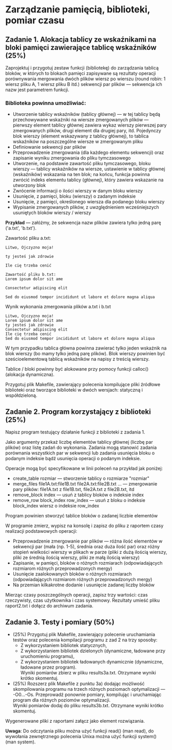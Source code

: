 # Zarządzanie pamięcią, biblioteki, pomiar czasu 

## Zadanie 1. Alokacja tablicy ze wskaźnikami na bloki pamięci zawierające  tablicę wskaźników (25%)

Zaprojektuj i przygotuj zestaw funkcji (bibliotekę) do zarządzania tablicą bloków, w których to blokach pamięci zapisywane są rezultaty operacji porównywania mergowania dwóch plików wiersz po wierszu (round robin: 1 wiersz pliku A, 1 wiersz pliku B itd.) sekwencji par plików  — sekwencja ich nazw jest parametrem funkcji.

### **Biblioteka powinna umożliwiać:**
* Utworzenie tablicy wskaźników (tablicy głównej) — w tej tablicy będą przechowywane wskaźniki na wiersze zmergowanych plików — pierwszy element tablicy głównej zawiera wykaz wierszy pierwszej pary zmergowanych plików, drugi element dla drugiej pary, itd. Pojedynczy blok wierszy (element wskazywany z tablicy głównej), to tablica wskaźników na poszczególne wiersze w zmergowanym pliku
* Definiowanie sekwencji par plików
* Przeprowadzenie zmergowania (dla każdego elementu sekwencji) oraz zapisanie wyniku zmergowania do pliku tymczasowego
* Utworzenie, na podstawie zawartość pliku tymczasowego, bloku wierszy — tablicy wskaźników na wiersze, ustawienie w tablicy głównej (wskaźników) wskazania na ten blok; na końcu, funkcja powinna zwrócić indeks elementu tablicy (głównej), który zawiera wskazanie na utworzony blok
* Zwrócenie informacji o ilości wierszy w danym bloku wierszy
* Usunięcie, z pamięci, bloku (wierszy) o zadanym indeksie
* Usunięcie, z pamięci, określonego wiersza dla podanego bloku wierszy
* Wypisanie zmergowanych plików, z uwzględnieniem wcześniejszych usuniętych bloków wierszy / wierszy

**Przykład** — załóżmy, że sekwencja nazw plików zawiera tylko jedną parę ('a.txt', 'b.txt').

Zawartość pliku a.txt:
```
Litwo, Ojczyzno moja! 

ty jesteś jak zdrowie

Ile cię trzeba cenić

Zawartość pliku b.txt:
Lorem ipsum dolor sit ame 

Consectetur adipiscing elit

Sed do eiusmod tempor incididunt ut labore et dolore magna aliqua
```
Wynik wykonania zmergowania plików a.txt i b.txt
```
Litwo, Ojczyzno moja! 
Lorem ipsum dolor sit ame 
ty jesteś jak zdrowie
Consectetur adipiscing elit 
Ile cię trzeba cenić
Sed do eiusmod tempor incididunt ut labore et dolore magna aliqua
```
W tym przypadku tablica główna powinna zawierać tylko jeden wskaźnik na  blok wierszy (bo mamy tylko jedną parę plików).  Blok wierszy powinien być sześcioelementową tablicą wskaźników na napisy z treścią wierszy.

Tablice / bloki powinny być alokowane przy pomocy funkcji calloc() (alokacja dynamiczna).

Przygotuj plik Makefile, zawierający polecenia kompilujące pliki źródłowe biblioteki oraz tworzące biblioteki w dwóch wersjach: statyczną i współdzieloną.

## Zadanie 2. Program korzystający z biblioteki (25%)

Napisz program testujący działanie funkcji z biblioteki z zadania 1.

Jako argumenty przekaż liczbę elementów tablicy głównej (liczbę par plików) oraz listę zadań do wykonania. Zadania mogą stanowić zadania porównania wszystkich par w sekwencji lub zadania usunięcia bloku o podanym indeksie bądź usunięcia operacji o podanym indeksie.

Operacje mogą być specyfikowane w linii poleceń na przykład jak poniżej:

* create_table rozmiar — stworzenie tablicy o rozmiarze "rozmiar"
* merge_files file1A.txt:file1B.txt file2A.txt:file2B.txt … — zmergowanie pary plików:  file1A.txt z file1B.txt, file2A.txt z file2B.txt, itd
* remove_block index — usuń z tablicy bloków o indeksie index
* remove_row block_index row_index — usuń z bloku o indeksie block_index wiersz o indeksie row_index

Program powinien stworzyć tablice bloków o zadanej liczbie elementów

W programie zmierz, wypisz na konsolę i zapisz  do pliku z raportem  czasy realizacji podstawowych operacji:
* Przeprowadzenie zmergowanie par plików — różna ilość elementów w sekwencji par (mała (np. 1-5), średnia oraz duża ilość par) oraz różny stopień wielkości wierszy w plikach w parze (pliki z dużą ilością wierszy, pliki ze średnią ilością wierszy, pliki ze małą ilością wierszy)
* Zapisanie, w pamięci, bloków o różnych rozmiarach (odpowiadających rozmiarom różnych przeprowadzonych mergy)
* Usunięcie zaalokowanych bloków o różnych rozmiarach  (odpowiadających rozmiarom różnych przeprowadzonych mergy)
* Na przemian  kilkakrotne dodanie i usunięcie zadanej liczby bloków 

Mierząc czasy poszczególnych operacji, zapisz trzy wartości: czas rzeczywisty, czas użytkownika i czas systemowy. Rezultaty umieść pliku raport2.txt i dołącz do archiwum zadania.

## Zadanie 3. Testy i pomiary (50%)

* (25%) Przygotuj plik Makefile, zawierający polecenie uruchamiania testów oraz polecenia kompilacji programu z zad 2 na trzy sposoby:
    * Z wykorzystaniem bibliotek statycznych,
    * Z wykorzystaniem bibliotek dzielonych (dynamiczne, ładowane przy uruchomieniu programu),
    * Z wykorzystaniem bibliotek ładowanych dynamicznie (dynamiczne, ładowane przez program). \
Wyniki pomiarów zbierz w pliku results3a.txt. Otrzymane wyniki krótko skomentuj.
* (25%) Rozszerz plik Makefile z punktu 3a) dodając możliwość skompilowania programu na trzech różnych  poziomach optymalizacji — -O0…-Os. Przeprowadź ponownie pomiary, kompilując i uruchamiając program dla różnych poziomów optymalizacji. \
Wyniki pomiarów dodaj do pliku results3b.txt. Otrzymane wyniki krótko skomentuj.

Wygenerowane pliki z raportami załącz jako element rozwiązania.

**Uwaga**: Do odczytania pliku można użyć funkcji read() (man read), do wywołania zewnętrznego polecenia Unixa można użyć funkcji system() (man system).